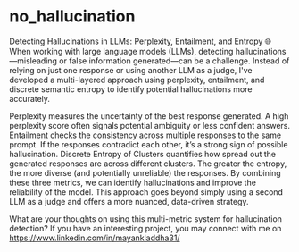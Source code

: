 # no_hallucination

Detecting Hallucinations in LLMs: Perplexity, Entailment, and Entropy 🌐
When working with large language models (LLMs), detecting hallucinations—misleading or false information generated—can be a challenge. Instead of relying on just one response or using another LLM as a judge, I've developed a multi-layered approach using perplexity, entailment, and discrete semantic entropy to identify potential hallucinations more accurately.

Perplexity measures the uncertainty of the best response generated. A high perplexity score often signals potential ambiguity or less confident answers.
Entailment checks the consistency across multiple responses to the same prompt. If the responses contradict each other, it’s a strong sign of possible hallucination.
Discrete Entropy of Clusters quantifies how spread out the generated responses are across different clusters. The greater the entropy, the more diverse (and potentially unreliable) the responses.
By combining these three metrics, we can identify hallucinations and improve the reliability of the model. This approach goes beyond simply using a second LLM as a judge and offers a more nuanced, data-driven strategy.

What are your thoughts on using this multi-metric system for hallucination detection? If you have an interesting project, you may connect with me on https://www.linkedin.com/in/mayankladdha31/
